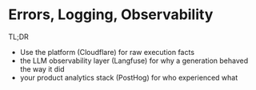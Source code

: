 # Errors, Logging, Observability

TL;DR

- Use the platform (Cloudflare) for raw execution facts
- the LLM observability layer (Langfuse) for why a generation behaved the way it did
- your product analytics stack (PostHog) for who experienced what
